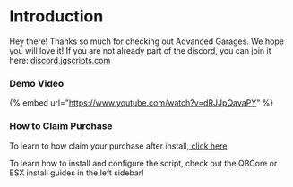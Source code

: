 # Introduction

Hey there! Thanks so much for checking out Advanced Garages. We hope you will love it! If you are not already part of the discord, you can join it here: [discord.jgscripts.com](https://discord.jgscripts.com)

### Demo Video

{% embed url="https://www.youtube.com/watch?v=dRJJpQavaPY" %}

### How to Claim Purchase

To learn to how claim your purchase after install,[ click here](introduction.md#undefined).

To learn how to install and configure the script, check out the QBCore or ESX install guides in the left sidebar!
